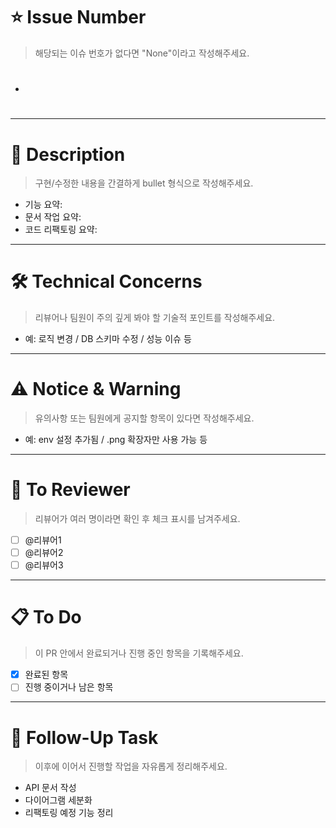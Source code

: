 # ⭐️ Issue Number
> 해당되는 이슈 번호가 없다면 "None"이라고 작성해주세요.
- #

---

# 📢 Description
> 구현/수정한 내용을 간결하게 bullet 형식으로 작성해주세요.
- 기능 요약:
- 문서 작업 요약:
- 코드 리팩토링 요약:

---

# 🛠️ Technical Concerns
> 리뷰어나 팀원이 주의 깊게 봐야 할 기술적 포인트를 작성해주세요.
- 예: 로직 변경 / DB 스키마 수정 / 성능 이슈 등

---

# ⚠️ Notice & Warning
> 유의사항 또는 팀원에게 공지할 항목이 있다면 작성해주세요.
- 예: env 설정 추가됨 / .png 확장자만 사용 가능 등

---

# 🙂 To Reviewer
> 리뷰어가 여러 명이라면 확인 후 체크 표시를 남겨주세요.
- [ ] @리뷰어1
- [ ] @리뷰어2
- [ ] @리뷰어3

---

# 📋 To Do
> 이 PR 안에서 완료되거나 진행 중인 항목을 기록해주세요.
- [x] 완료된 항목
- [ ] 진행 중이거나 남은 항목

---

# 📌 Follow-Up Task
> 이후에 이어서 진행할 작업을 자유롭게 정리해주세요.
- API 문서 작성
- 다이어그램 세분화
- 리팩토링 예정 기능 정리
